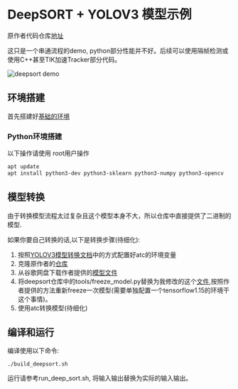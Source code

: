 # DeepSORT + YOLOV3 模型示例

原作者代码仓库[地址](https://github.com/nwojke/deep_sort)

这只是一个串通流程的demo, python部分性能并不好。后续可以使用隔帧检测或使用C++甚至TIK加速Tracker部分代码。

![deepsort demo](deepsort_demo.gif)

## 环境搭建
首先搭建好[基础的环境](env.md)
### Python环境搭建
以下操作请使用 root用户操作
```bash
apt update
apt install python3-dev python3-sklearn python3-numpy python3-opencv
```

## 模型转换
由于转换模型流程太过复杂且这个模型本身不大，所以仓库中直接提供了二进制的模型.

如果你要自己转换的话,以下是转换步骤(待细化):
1. 按照[YOLOV3模型转换文档](https://github.com/lenLRX/Atlas200DK_ACL#%E6%A8%A1%E5%9E%8B%E8%BD%AC%E6%8D%A2)中的方式配置好atc的环境变量
2. 克隆原作者的[仓库](https://github.com/nwojke/deep_sort)
3. 从谷歌网盘下载作者提供的[模型文件](https://drive.google.com/open?id=18fKzfqnqhqW3s9zwsCbnVJ5XF2JFeqMp)
4. 将deepsort仓库中的tools/freeze_model.py替换为我修改的这个[文件](https://github.com/lenLRX/deep_sort/blob/master/tools/freeze_model.py),按照作者提供的方法重新freeze一次模型(需要单独配置一个tensorflow1.15的环境干这个事情)。
5. 使用atc转换模型(待细化)

## 编译和运行
编译使用以下命令:
```
./build_deepsort.sh
```
运行请参考run_deep_sort.sh, 将输入输出替换为实际的输入输出。